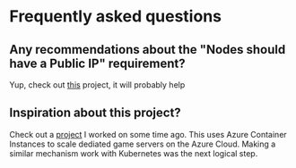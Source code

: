 # Frequently asked questions

## Any recommendations about the "Nodes should have a Public IP" requirement?
Yup, check out [this](https://github.com/dgkanatsios/AksNodePublicIPController) project, it will probably help

## Inspiration about this project?
Check out a [project](https://github.com/dgkanatsios/AzureContainerInstancesManagement) I worked on some time ago. This uses Azure Container Instances to scale dediated game servers on the Azure Cloud. Making a similar mechanism work with Kubernetes was the next logical step.